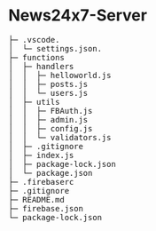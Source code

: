 # News24x7-Server

<pre>
├─ .vscode.       
│  └─ settings.json.      
├─ functions
│  ├─ handlers
│  │  ├─ helloworld.js
│  │  ├─ posts.js
│  │  └─ users.js
│  ├─ utils
│  │  ├─ FBAuth.js
│  │  ├─ admin.js
│  │  ├─ config.js
│  │  └─ validators.js
│  ├─ .gitignore
│  ├─ index.js
│  ├─ package-lock.json
│  └─ package.json
├─ .firebaserc
├─ .gitignore
├─ README.md
├─ firebase.json
└─ package-lock.json
</pre>
